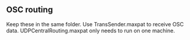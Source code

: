 ## OSC routing

Keep these in the same folder. Use TransSender.maxpat to receive OSC data. UDPCentralRouting.maxpat only needs to run on one machine.
